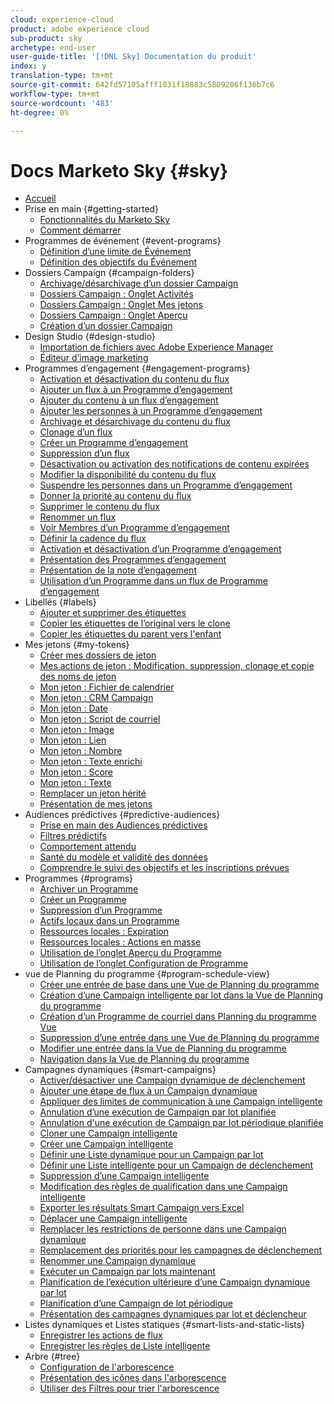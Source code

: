 ```yaml
---
cloud: experience-cloud
product: adobe experience cloud
sub-product: sky
archetype: end-user
user-guide-title: '[!DNL Sky] Documentation du produit'
index: y
translation-type: tm+mt
source-git-commit: 642fd57105afff1031f18883c5809206f136b7c6
workflow-type: tm+mt
source-wordcount: '483'
ht-degree: 0%

---
```



# Docs Marketo Sky {#sky}

+ [Accueil](home.md)
+ Prise en main {#getting-started}
   + [Fonctionnalités du Marketo Sky](marketo-sky-features.md)
   + [Comment démarrer](how-to-enable-roles-for-marketo-sky.md)
+ Programmes de événement {#event-programs}
   + [Définition d’une limite de Événement](setting-an-event-cap.md)
   + [Définition des objectifs du Événement](setting-event-goals.md)
+ Dossiers Campaign {#campaign-folders}
   + [Archivage/désarchivage d’un dossier Campaign](archive-unarchive-a-campaign-folder.md)
   + [Dossiers Campaign : Onglet Activités](campaign-folder-activities-tab.md)
   + [Dossiers Campaign : Onglet Mes jetons](campaign-folder-my-tokens-tab.md)
   + [Dossiers Campaign : Onglet Aperçu](campaign-folder-overview-tab.md)
   + [Création d’un dossier Campaign](create-a-campaign-folder.md)
+ Design Studio {#design-studio}
   + [Importation de fichiers avec Adobe Experience Manager](importing-assets-with-adobe-experience-manager.md)
   + [Éditeur d’image marketing](marketo-image-editor.md)
+ Programmes d’engagement {#engagement-programs}
   + [Activation et désactivation du contenu du flux](activate-and-deactivate-stream-content.md)
   + [Ajouter un flux à un Programme d’engagement](add-a-stream-to-an-engagement-program.md)
   + [Ajouter du contenu à un flux d’engagement](add-content-to-an-engagement-stream.md)
   + [Ajouter les personnes à un Programme d’engagement](add-people-to-an-engagement-program.md)
   + [Archivage et désarchivage du contenu du flux](archive-and-unarchive-stream-content.md)
   + [Clonage d’un flux](clone-a-stream.md)
   + [Créer un Programme d’engagement](create-an-engagement-program.md)
   + [Suppression d’un flux](delete-a-stream.md)
   + [Désactivation ou activation des notifications de contenu expirées](disable-or-enable-exhausted-content-notifications.md)
   + [Modifier la disponibilité du contenu du flux](edit-availability-of-stream-content.md)
   + [Suspendre les personnes dans un Programme d’engagement](pause-people-in-an-engagement-program.md)
   + [Donner la priorité au contenu du flux](prioritize-stream-content.md)
   + [Supprimer le contenu du flux](remove-stream-content.md)
   + [Renommer un flux](rename-a-stream.md)
   + [Voir Membres d’un Programme d’engagement](see-members-of-an-engagement-program.md)
   + [Définir la cadence du flux](set-stream-cadence.md)
   + [Activation et désactivation d’un Programme d’engagement](turn-an-engagement-program-on-and-off.md)
   + [Présentation des Programmes d’engagement](understanding-engagement-programs.md)
   + [Présentation de la note d’engagement](understanding-the-engagement-score.md)
   + [Utilisation d’un Programme dans un flux de Programme d’engagement](using-a-program-in-an-engagement-program-stream.md)
+ Libellés {#labels}
   + [Ajouter et supprimer des étiquettes](add-and-remove-labels.md)
   + [Copier les étiquettes de l’original vers le clone](copy-labels-from-original-to-clone.md)
   + [Copier les étiquettes du parent vers l&#39;enfant](copy-labels-from-parent-to-child.md)
+ Mes jetons {#my-tokens}
   + [Créer mes dossiers de jeton](create-my-token-folders.md)
   + [Mes actions de jeton : Modification, suppression, clonage et copie des noms de jeton](my-token-actions-edit-delete-clone-and-copy-token-names.md)
   + [Mon jeton : Fichier de calendrier](my-token-calendar-file.md)
   + [Mon jeton : CRM Campaign](my-token-crm-campaign.md)
   + [Mon jeton : Date](my-token-date.md)
   + [Mon jeton : Script de courriel](my-token-email-script.md)
   + [Mon jeton : Image](my-token-image.md)
   + [Mon jeton : Lien](my-token-link.md)
   + [Mon jeton : Nombre](my-token-number.md)
   + [Mon jeton : Texte enrichi](my-token-rich-text.md)
   + [Mon jeton : Score](my-token-score.md)
   + [Mon jeton : Texte](my-token-text.md)
   + [Remplacer un jeton hérité](override-an-inherited-my-token.md)
   + [Présentation de mes jetons](understanding-my-tokens.md)
+ Audiences prédictives {#predictive-audiences}
   + [Prise en main des Audiences prédictives](getting-started-with-predictive-audiences.md)
   + [Filtres prédictifs](predictive-filters.md)
   + [Comportement attendu](expected-behavior.md)
   + [Santé du modèle et validité des données](model-health-and-data-validity.md)
   + [Comprendre le suivi des objectifs et les inscriptions prévues](understanding-goal-tracking-and-projected-registrations.md)
+ Programmes {#programs}
   + [Archiver un Programme](archive-a-program.md)
   + [Créer un Programme](create-a-new-program.md)
   + [Suppression d’un Programme](delete-a-program.md)
   + [Actifs locaux dans un Programme](local-assets-in-a-program.md)
   + [Ressources locales : Expiration](local-assets-expiration.md)
   + [Ressources locales : Actions en masse](local-assets-mass-actions.md)
   + [Utilisation de l’onglet Aperçu du Programme](using-the-program-overview-tab.md)
   + [Utilisation de l’onglet Configuration de Programme](using-the-program-setup-tab.md)
+ vue de Planning du programme {#program-schedule-view}
   + [Créer une entrée de base dans une Vue de Planning du programme](create-a-basic-entry-in-program-schedule-view.md)
   + [Création d’une Campaign intelligente par lot dans la Vue de Planning du programme](create-a-batch-smart-campaign-in-program-schedule-view.md)
   + [Création d’un Programme de courriel dans Planning du programme Vue](create-an-email-program-in-program-schedule-view.md)
   + [Suppression d’une entrée dans une Vue de Planning du programme](delete-an-entry-in-program-schedule-view.md)
   + [Modifier une entrée dans la Vue de Planning du programme](edit-an-entry-in-program-schedule-view.md)
   + [Navigation dans la Vue de Planning du programme](navigating-program-schedule-view.md)
+ Campagnes dynamiques {#smart-campaigns}
   + [Activer/désactiver une Campaign dynamique de déclenchement](activate-deactivate-a-trigger-smart-campaign.md)
   + [Ajouter une étape de flux à un Campaign dynamique](add-a-flow-step-to-a-smart-campaign.md)
   + [Appliquer des limites de communication à une Campaign intelligente](apply-communication-limits-to-a-smart-campaign.md)
   + [Annulation d’une exécution de Campaign par lot planifiée](cancel-a-scheduled-batch-campaign-run.md)
   + [Annulation d&#39;une exécution de Campaign par lot périodique planifiée](cancel-a-scheduled-recurring-batch-campaign-run.md)
   + [Cloner une Campaign intelligente](clone-a-smart-campaign.md)
   + [Créer une Campaign intelligente](create-a-smart-campaign.md)
   + [Définir une Liste dynamique pour un Campaign par lot](define-a-smart-list-for-a-batch-campaign.md)
   + [Définir une Liste intelligente pour un Campaign de déclenchement](define-a-smart-list-for-a-trigger-campaign.md)
   + [Suppression d’une Campaign intelligente](delete-a-smart-campaign.md)
   + [Modification des règles de qualification dans une Campaign intelligente](edit-qualification-rules-in-a-smart-campaign.md)
   + [Exporter les résultats Smart Campaign vers Excel](export-smart-campaign-results-to-excel.md)
   + [Déplacer une Campaign intelligente](move-a-smart-campaign.md)
   + [Remplacer les restrictions de personne dans une Campaign dynamique](override-person-restrictions-in-a-smart-campaign.md)
   + [Remplacement des priorités pour les campagnes de déclenchement](priority-override-for-trigger-campaigns.md)
   + [Renommer une Campaign dynamique](rename-a-smart-campaign.md)
   + [Exécuter un Campaign par lots maintenant](run-a-batch-smart-campaign-now.md)
   + [Planification de l’exécution ultérieure d’une Campaign dynamique par lot](schedule-a-batch-smart-campaign-to-run-later.md)
   + [Planification d’une Campaign de lot périodique](schedule-a-recurring-batch-campaign.md)
   + [Présentation des campagnes dynamiques par lot et déclencheur](understanding-batch-and-trigger-smart-campaigns.md)
+ Listes dynamiques et Listes statiques {#smart-lists-and-static-lists}
   + [Enregistrer les actions de flux](save-flow-actions.md)
   + [Enregistrer les règles de Liste intelligente](save-smart-list-rules.md)
+ Arbre {#tree}
   + [Configuration de l&#39;arborescence](configuring-the-tree.md)
   + [Présentation des icônes dans l&#39;arborescence](understanding-icons-in-the-tree.md)
   + [Utiliser des Filtres pour trier l&#39;arborescence](use-filters-to-sort-the-tree.md)

